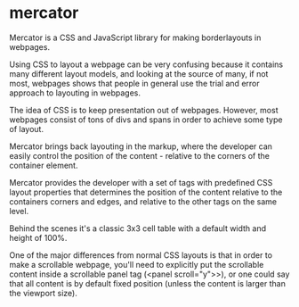 mercator
========
Mercator is a CSS and JavaScript library for making borderlayouts in webpages.

Using CSS to layout a webpage can be very confusing because it contains many different layout models, and looking at the source of many, if not most, webpages shows that people in general use the trial and error approach to layouting in webpages.

The idea of CSS is to keep presentation out of webpages.  However, most webpages consist of tons of divs and spans in order to achieve some type of layout.

Mercator brings back layouting in the markup, where the developer can easily control the position of the content - relative to the corners of the container element.

Mercator provides the developer with a set of tags with predefined CSS layout properties that determines the position of the content relative to the containers corners and edges, and relative to the other tags on the same level.

Behind the scenes it's a classic 3x3 cell table with a default width and height of 100%.

One of the major differences from normal CSS layouts is that in order to make a scrollable webpage, you'll need to explicitly put the scrollable content inside a scrollable panel tag (&lt;panel scroll="y"&gt;>), or one could say that all content is by default fixed position (unless the content is larger than the viewport size).
